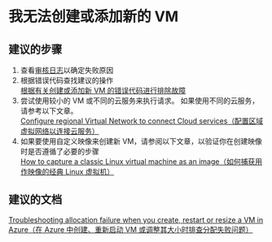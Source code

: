 <properties 
    pageTitle="I can't create or add a new VM" 
    description="我无法创建或添加新的 VM " 
    service="microsoft.classiccompute"
    resource="virtualmachines"
    authors="kasparks"
    displayOrder="4"
    selfHelpType="resource"
    supportTopicIds="32411817,32449676"
    resourceTags="linux"
    productPesIds="14749"
    cloudEnvironments="public" 
 />
    

# 我无法创建或添加新的 VM

## **建议的步骤**
1. 查看[审核日志](data-blade:Microsoft_Azure_Insights.AzureDiagnosticsBladeWithParameter)以确定失败原因
2. 根据错误代码查找建议的操作 <br>
[根据有关创建或添加新 VM 的错误代码进行排除故障](https://azure.microsoft.com/documentation/articles/virtual-machines-allocation-failure/#error-string-lookup)
3. 尝试使用较小的 VM 或不同的云服务来执行请求。 如果使用不同的云服务，请参考以下文章。 <br>
[Configure regional Virtual Network to connect Cloud services（配置区域虚拟网络以连接云服务）](https://azure.microsoft.com/blog/vnet-to-vnet-connecting-virtual-networks-in-azure-across-different-regions/)
4. 如果要使用自定义映像来创建新 VM，请参阅以下文章，以验证你在创建映像时是否遵循了必要的步骤 <br>
[How to capture a classic Linux virtual machine as an image（如何捕获用作映像的经典 Linux 虚拟机）](https://azure.microsoft.com/documentation/articles/virtual-machines-linux-capture-image/)

## **建议的文档**
[Troubleshooting allocation failure when you create, restart or resize a VM in Azure（在 Azure 中创建、重新启动 VM 或调整其大小时排查分配失败问题）](https://azure.microsoft.com/documentation/articles/virtual-machines-allocation-failure/)



<!--HONumber=Jul16_HO2-->


